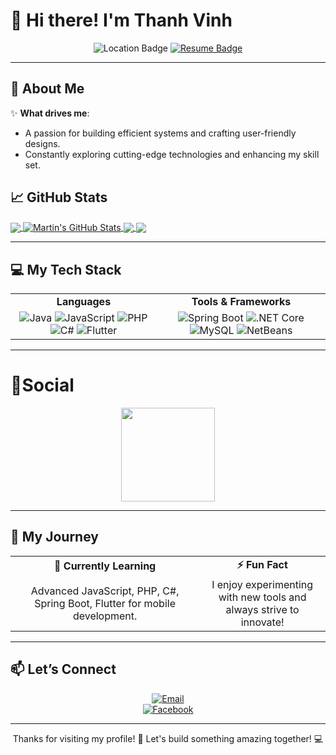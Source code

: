 # 👋 Hi there! I'm **Thanh Vinh**  

<p align="center">
  <img src="https://img.shields.io/badge/-Ho%20Chi%20Minh%20City,%20Vietnam-%2302569B?style=for-the-badge" alt="Location Badge"/>

   <a href="https://github.com/thanhvinh03/thanhvinh03/blob/main/resumes/Thanh%20Vinh%20-%20Software%20Engineer.pdf">
    <img src="https://img.shields.io/badge/Resume-%2302569B.svg?style=for-the-badge&logo=red&logoColor=white" alt="Resume Badge"/>
  </a>
</p>

---

## 🌟 About Me  

✨ **What drives me**:  
- A passion for building efficient systems and crafting user-friendly designs.  
- Constantly exploring cutting-edge technologies and enhancing my skill set.  

## &#x1f4c8; GitHub Stats

<a href="https://github.com/thanhvinh03/thanhvinh03">
  <img align="center" src="https://github-readme-stats.vercel.app/api/top-langs/?username=thanhvinh03&hide=java,html,tex&title_color=ffffff&text_color=c9cacc&icon_color=2bbc8a&bg_color=1d1f21&langs_count=3" />
</a>
<a href="https://github.com/thanhvinh03/thanhvinh03">
  <img align="center" src="https://github-readme-stats.vercel.app/api?username=thanhvinh03&show_icons=true&line_height=27&count_private=true&title_color=ffffff&text_color=c9cacc&icon_color=2bbc8a&bg_color=1d1f21" alt="Martin's GitHub Stats" />
</a>

<a href="https://github.com/thanhvinh03/DoAn-QLPT">
  <img align="center" src="https://github-readme-stats.vercel.app/api/pin/?username=thanhvinh03&repo=DoAn-QLPT&title_color=ffffff&text_color=c9cacc&icon_color=2bbc8a&bg_color=1d1f21" />
</a>


<a href="https://github.com/thanhvinh03/hello-react">
  <img align="center" src="https://github-readme-stats.vercel.app/api/pin/?username=thanhvinh03&repo=hello-react&title_color=ffffff&text_color=c9cacc&icon_color=2bbc8a&bg_color=1d1f21" />
</a>    


---

## 💻 My Tech Stack  

<table align="center">
<tr>
  <td align="center"><b>Languages</b></td>
  <td align="center"><b>Tools & Frameworks</b></td>
</tr>
<tr>
  <td align="center">
    <img src="https://img.shields.io/badge/Java-%23ED8B00.svg?style=for-the-badge&logo=java&logoColor=white" alt="Java"/>  
    <img src="https://img.shields.io/badge/JavaScript-%23F7DF1E.svg?style=for-the-badge&logo=javascript&logoColor=black" alt="JavaScript"/>  
    <img src="https://img.shields.io/badge/PHP-%23777BB4.svg?style=for-the-badge&logo=php&logoColor=white" alt="PHP"/>  
    <img src="https://img.shields.io/badge/C%23-%23239120.svg?style=for-the-badge&logo=c-sharp&logoColor=white" alt="C#"/>  
    <img src="https://img.shields.io/badge/Flutter-%2302569B.svg?style=for-the-badge&logo=flutter&logoColor=white" alt="Flutter"/>  
  </td>
  <td align="center">
    <img src="https://img.shields.io/badge/Spring%20Boot-%236DB33F.svg?style=for-the-badge&logo=springboot&logoColor=white" alt="Spring Boot"/>  
    <img src="https://img.shields.io/badge/.NET%20Core-%235C2D91.svg?style=for-the-badge&logo=.net&logoColor=white" alt=".NET Core"/>  
    <img src="https://img.shields.io/badge/MySQL-%2300f.svg?style=for-the-badge&logo=mysql&logoColor=white" alt="MySQL"/>  
    <img src="https://img.shields.io/badge/NetBeans-%230085C1.svg?style=for-the-badge&logo=apache-netbeans-ide&logoColor=white" alt="NetBeans"/>  
  </td>
</tr>
</table>

---

# 🌱Social

<div align="center">
    <img height="150px" src="https://github-profile-trophy.vercel.app/?username=thanhvinh03&&title=MultiLanguage,Repositories,Commits&column=3&margin-w=30&margin-h=15"/>
</div>

---

## 🚀 My Journey  

<table align="center">
<tr>
  <td align="center"><b>🌱 Currently Learning</b></td>
  <td align="center"><b>⚡ Fun Fact</b></td>
</tr>
<tr>
  <td align="center">
    Advanced JavaScript, PHP, C#, Spring Boot, Flutter for mobile development.  
  </td>
  <td align="center">
    I enjoy experimenting with new tools and<br>always strive to innovate!  
  </td>
</tr>
</table>

---

## 📫 Let’s Connect  

<div align="center">

[![Email](https://img.shields.io/badge/Email-%23D14836.svg?style=for-the-badge&logo=gmail&logoColor=white)](mailto:thanhvinhhoang246@gmail.com)  
[![Facebook](https://img.shields.io/badge/Facebook-%231877F2.svg?style=for-the-badge&logo=facebook&logoColor=white)](https://www.facebook.com/thanhvinh1502)  

</div>

---

<p align="center">Thanks for visiting my profile! 🌱 Let's build something amazing together! 💻</p>
